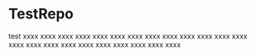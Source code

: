 TestRepo
========

test
xxxx
xxxx
xxxx
xxxx
xxxx
xxxx
xxxx
xxxx
xxxx
xxxx
xxxx
xxxx
xxxx
xxxx
xxxx
xxxx
xxxx
xxxx
xxxx
xxxx
xxxx
xxxx
xxxx

